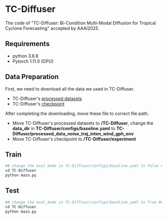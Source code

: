 # TC-Diffuser
The code of "TC-Diffuser: Bi-Condition Multi-Modal Diffusion for Tropical Cyclone Forecasting" accepted by AAAI2025.

## Requirements 
* python 3.8.8
* Pytorch 1.11.0 (GPU)

## Data Preparation
First, we need to download all the data we used in TC-Diffuser.
* TC-Diffuser's [processed datasets](https://pan.baidu.com/s/1b-6QAht46iqJTlo0-VAozA?pwd=TCDI)
* TC-Diffuser's [checkpoint](https://pan.baidu.com/s/1D7YZCfRRlxYF8SWesyv0Kw?pwd=TCDI)

After completing the downloading, move these file to correct file path.
* Move TC-Diffuser's processed datasets to **/TC-Diffuser**, change the **data_dir** in **TC-Diffuser/configs/baseline.yaml** to **TC-Diffuser/processed_data_noise_traj_inten_wind_gph_env**
* Move TC-Diffuser's checkpoint to **/TC-Diffuser/experiment**

## Train
```python
## change the eval_mode in TC-Diffuser/configs/baseline.yaml to False ##
cd TC-Diffuser
python main.py
```

## Test
```python
## change the eval_mode in TC-Diffuser/configs/baseline.yaml to True ##
cd TC-Diffuser
python main.py
```
